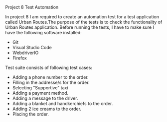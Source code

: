 Project 8 Test Automation

In project 8 I am required to create an automation test for a test application called Urban Routes.The purpose of the tests is to check the functionality of Urban Routes application.
Before running the tests, I have to make sure I have the following software installed:
* Git
* Visual Studio Code
* WebdriverIO
* Firefox

Test suite consists of following test cases:

* Adding a phone number to the order.
* Filling in the addresse/s for the order.
* Selecting "Supportive" taxi 
* Adding a payment method.
* Adding a message to the driver.
* Adding a blanket and handkerchiefs to the order.
* Adding 2 ice creams to the order.
* Placing the order.
